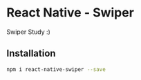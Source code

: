 # React Native - Swiper
Swiper Study :)

## Installation

```bash
npm i react-native-swiper --save
```